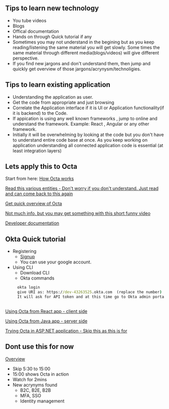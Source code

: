 ## Tips to learn new technology
* You tube videos
* Blogs
* Offical documentation
* Hands on through Quick tutorial if any
* Sometimes you may not understand in the begining but as you keep reading/listening the same material you will get slowly. Some times the same material through different media(blogs/videos) will give different perspective.
* If you find new jargons and don't understand them, then jump and quickly get overview of those jargons/acrynysm/technoligies.

## Tips to learn existing application
* Understanding the application as user.
* Get the code from appropriate and just browsing
* Correlate the Application interface if it is UI or Application functionality(if it is backend) to the Code.
* If appication is using any well known frameworks , jump to online and understand the framework. Example: React , Angular or any other framework.
* Initially it will be overwhelming by looking at the code but you don't have to understand entire code base at once. As you keep working on application understanding all connected application code is essential (at least integration layers)

## Lets apply this to Octa
Start from here: [How Octa works](https://developer.okta.com/docs/concepts/how-okta-works/#what-you-can-do-with-okta)

[Read this various entities - Don't worry if you don't understand. Just read and can come back to this again](https://developer.okta.com/docs/concepts/okta-data-model/)

[Get quick overview of Octa](https://support.okta.com/help/s/article/what-is-okta?language=en_US#:~:text=Okta%20is%20an%20enterprise%2Dgrade,Jun%2028%2C%202022)

[Not much info, but you may get something with this short funny video](https://www.youtube.com/watch?v=11SL-NnGp4E)


[Developer documentation](https://developer.okta.com/)

## Okta Quick tutorial
* Registering
  * [Signup](developer.okta.com/signup)
  * You can use your google account.
* Using CLI
  * Download CLI
  * Okta commands
  ```cmd
    okta login
    give URI as: https://dev-43263525.okta.com  (replace the number)
    It will ask for API token and at this time go to Okta admin portal and create token
    
  ```
[Using Octa from React app - client side](https://developer.okta.com/docs/guides/sign-into-spa-redirect/react/main/)

[Using Octa from Java app - server side](https://developer.okta.com/docs/guides/sign-into-web-app-redirect/spring-boot/main/)

[Trying Octa in ASP.NET application - Skip this as this is for](https://support.okta.com/help/s/article/what-is-okta?language=en_US#:~:text=Okta%20is%20an%20enterprise%2Dgrade,Jun%2028%2C%202022)

## Dont use this for now
[Overview](https://www.youtube.com/watch?v=V5M9zaxE1mc)
* Skip 5:30 to 15:00 
* 15:00 shows Octa in action
* Watch for 2mins 
* New acrynyms found
  * B2C, B2E, B2B
  * MFA, SSO
  * Identity management
